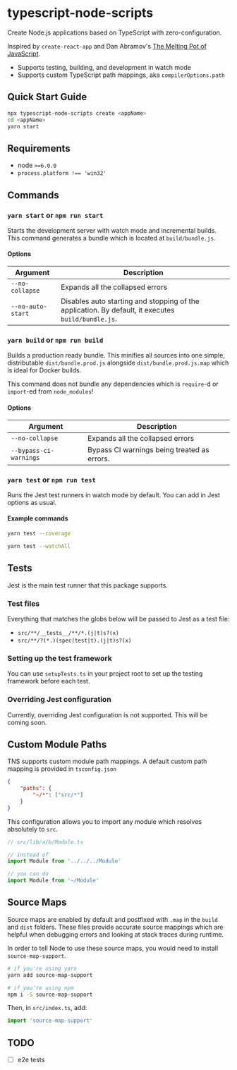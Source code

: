 # typescript-node-scripts
Create Node.js applications based on TypeScript with zero-configuration.

Inspired by `create-react-app` and Dan Abramov's [The Melting Pot of JavaScript](https://increment.com/development/the-melting-pot-of-javascript/).
- Supports testing, building, and development in watch mode
- Supports custom TypeScript path mappings, aka `compilerOptions.path`

## Quick Start Guide
```sh
npx typescript-node-scripts create <appName>
cd <appName>
yarn start
```

## Requirements

-   node `>=6.0.0`
-   `process.platform !== 'win32'`


## Commands

### `yarn start` or `npm run start`

Starts the development server with watch mode and incremental builds. This command generates a bundle which is located at `build/bundle.js`.

#### Options

| Argument          | Description                                                                                        |
| ----------------- | -------------------------------------------------------------------------------------------------- |
| `--no-collapse`   | Expands all the collapsed errors                                                                   |
| `--no-auto-start` | Disables auto starting and stopping of the application. By default, it executes `build/bundle.js`. |

### `yarn build` or `npm run build`

Builds a production ready bundle. This minifies all sources into one simple, distributable `dist/bundle.prod.js` alongside `dist/bundle.prod.js.map` which is ideal for Docker builds.

This command does not bundle any dependencies which is `require`-d or `import`-ed from `node_modules`!

#### Options

| Argument               | Description                                 |
| ---------------------- | ------------------------------------------- |
| `--no-collapse`        | Expands all the collapsed errors            |
| `--bypass-ci-warnings` | Bypass CI warnings being treated as errors. |

### `yarn test` or `npm run test`

Runs the Jest test runners in watch mode by default. You can add in Jest options as usual.

#### Example commands

```sh
yarn test --coverage

yarn test --watchAll
```

## Tests
Jest is the main test runner that this package supports.

### Test files
Everything that matches the globs below will be passed to Jest as a test file:
- `src/**/__tests__/**/*.(j|t)s?(x)`
- `src/**/?(*.)(spec|test|t).(j|t)s?(x)`

### Setting up the test framework
You can use `setupTests.ts` in your project root to set up the testing framework before each test.

### Overriding Jest configuration
Currently, overriding Jest configuration is not supported. This will be coming soon.

## Custom Module Paths
TNS supports custom module path mappings. A default custom path mapping is provided in `tsconfig.json`

```json
{
    "paths": {
        "~/*": ["src/*"]
    }
}
```

This configuration allows you to import any module which resolves absolutely to `src`.

```ts
// src/lib/a/b/Module.ts

// instead of
import Module from '../../../Module'

// you can do
import Module from '~/Module'
```

## Source Maps
Source maps are enabled by default and postfixed with `.map` in the `build` and `dist` folders. These files provide accurate source mappings which are helpful when debugging errors and looking at stack traces during runtime.

In order to tell Node to use these source maps, you would need to install `source-map-support`.

```sh
# if you're using yarn
yarn add source-map-support

# if you're using npm
npm i -S source-map-support
```

Then, in `src/index.ts`, add:
```ts
import 'source-map-support'
```

## TODO

-   [ ] e2e tests
